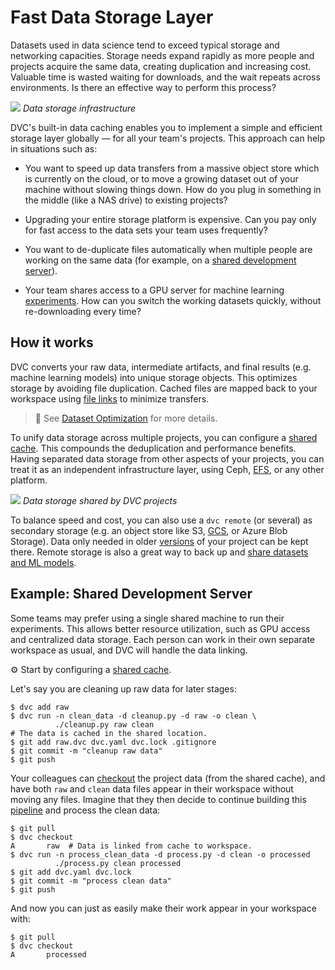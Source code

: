 # Fast Data Storage Layer

Datasets used in data science tend to exceed typical storage and networking
capacities. Storage needs expand rapidly as more people and projects acquire the
same data, creating duplication and increasing cost. Valuable time is wasted
waiting for downloads, and the wait repeats across environments. Is there an
effective way to perform this process?

![](/img/storage-layers.png) _Data storage infrastructure_

DVC's built-in data <abbr>caching</abbr> enables you to implement a simple and
efficient storage layer globally — for all your team's projects. This approach
can help in situations such as:

- You want to speed up data transfers from a massive object store which is
  currently on the cloud, or to move a growing dataset out of your machine
  without slowing things down. How do you plug in something in the middle (like
  a NAS drive) to existing projects?

- Upgrading your entire storage platform is expensive. Can you pay only for fast
  access to the data sets your team uses frequently?

- You want to de-duplicate files automatically when multiple people are working
  on the same data (for example, on a
  [shared development server](#example-shared-development-server)).

- Your team shares access to a GPU server for machine learning
  [experiments](/doc/user-guide/experiment-management). How can you switch the
  working datasets quickly, without re-downloading every time?

## How it works

DVC converts your raw data, intermediate artifacts, and final results (e.g.
machine learning models) into unique storage objects. This optimizes storage by
avoiding file duplication. <abbr>Cached</abbr> files are mapped back to your
<abbr>workspace</abbr> using [file links] to minimize transfers.

> 📖 See [Dataset Optimization](/doc/user-guide/large-dataset-optimization) for
> more details.

[file links]:
  /doc/user-guide/large-dataset-optimization#file-link-types-for-the-dvc-cache

To unify data storage across multiple projects, you can configure a [shared
cache]. This compounds the deduplication and performance benefits. Having
separated data storage from other aspects of your projects, you can treat it as
an independent infrastructure layer, using Ceph,
[EFS](https://aws.amazon.com/efs/), or any other platform.

![](/img/shared-server.png) _Data storage shared by DVC projects_

To balance speed and cost, you can also use a `dvc remote` (or several) as
secondary storage (e.g. an object store like S3,
[GCS](https://cloud.google.com/storage/), or Azure Blob Storage). Data only
needed in older [versions](/doc/use-cases/versioning-data-and-model-files) of
your project can be kept there. Remote storage is also a great way to back up
and [share datasets and ML models](/doc/use-cases/sharing-data-and-model-files).

## Example: Shared Development Server

Some teams may prefer using a single shared machine to run their experiments.
This allows better resource utilization, such as GPU access and centralized data
storage. Each person can work in their own separate <abbr>workspace</abbr> as
usual, and DVC will handle the data linking.

⚙️ Start by configuring a [shared cache].

[shared cache]: /doc/user-guide/how-to/share-a-dvc-cache

Let's say you are cleaning up raw data for later stages:

```dvc
$ dvc add raw
$ dvc run -n clean_data -d cleanup.py -d raw -o clean \
          ./cleanup.py raw clean
# The data is cached in the shared location.
$ git add raw.dvc dvc.yaml dvc.lock .gitignore
$ git commit -m "cleanup raw data"
$ git push
```

Your colleagues can [checkout](/doc/command-reference/checkout) the
<abbr>project</abbr> data (from the shared <abbr>cache</abbr>), and have both
`raw` and `clean` data files appear in their workspace without moving any files.
Imagine that they then decide to continue building this
[pipeline](/doc/command-reference/dag) and process the clean data:

```dvc
$ git pull
$ dvc checkout
A       raw  # Data is linked from cache to workspace.
$ dvc run -n process_clean_data -d process.py -d clean -o processed
          ./process.py clean processed
$ git add dvc.yaml dvc.lock
$ git commit -m "process clean data"
$ git push
```

And now you can just as easily make their work appear in your workspace with:

```dvc
$ git pull
$ dvc checkout
A       processed
```
